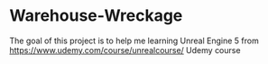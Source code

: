 # Warehouse-Wreckage
The goal of this project is to help me learning Unreal Engine 5 from https://www.udemy.com/course/unrealcourse/ Udemy course
